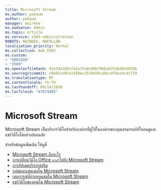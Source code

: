 ```yaml
---
title: Microsoft Stream
ms.author: pebaum
author: pebaum
manager: mnirkhe
ms.audience: Admin
ms.topic: article
ms.service: o365-administration
ROBOTS: NOINDEX, NOFOLLOW
localization_priority: Normal
ms.collection: Adm_O365
ms.custom:
- "9001509"
- "3569"
ms.openlocfilehash: 81e34a10b1fa2a3fa9c08b796bab751bd91602bb
ms.sourcegitcommit: c6692ce0fa1358ec3529e59ca0ecdfdea4cdc759
ms.translationtype: MT
ms.contentlocale: th-TH
ms.lasthandoff: 09/14/2020
ms.locfileid: "47674885"
---
```

# <a name="microsoft-stream"></a>Microsoft Stream

Microsoft Stream เป็นบริการวิดีโอสำหรับองค์กรที่ผู้ใช้ในองค์กรของคุณสามารถอัปโหลดดูและแชร์วิดีโอได้อย่างปลอดภัย 

สำหรับข้อมูลเพิ่มเติม ให้ดูที่

- [Microsoft Stream คืออะไร](https://docs.microsoft.com/stream/overview)
- [การเปลี่ยนวิดีโอ Office ๓๖๕ไปยัง Microsoft Stream](https://docs.microsoft.com/stream/migrate-from-office-365)
- [การอัปเดตบริการสตรีม](https://techcommunity.microsoft.com/t5/microsoft-stream-service-updates/bd-p/StreamAnnouncements)
- [กลุ่มและแชนเนลใน Microsoft Stream](https://docs.microsoft.com/stream/groups-channels-organization)
- [เหตุการณ์ที่ถ่ายทอดสดใน Microsoft Stream](https://docs.microsoft.com/stream/live-event-overview)
- [แชร์วิดีโอของคุณใน Microsoft Stream](https://docs.microsoft.com/stream/portal-share-video)
